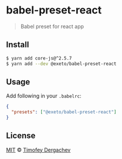# babel-preset-react

> Babel preset for react app

## Install

```sh
$ yarn add core-js@^2.5.7
$ yarn add --dev @exeto/babel-preset-react
```

## Usage

Add following in your `.babelrc`:

```json
{
  "presets": ["@exeto/babel-preset-react"]
}
```

## License

[MIT](LICENSE.md) © [Timofey Dergachev](https://exeto.me/en)
